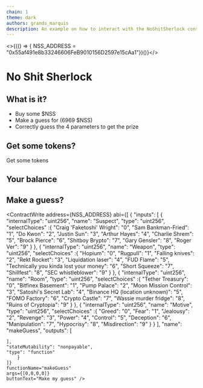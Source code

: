 ```yaml
---
chain: 1
theme: dark
authors: grands_marquis
description: An example on how to interact with the NoShitSherlock contract 0x55af491e8b33246606FeB9010156D2597e15cAa1
---
```


<>{(() => { NSS_ADDRESS = "0x55af491e8b33246606FeB9010156D2597e15cAa1"})()}</> 

<div class="p-10">

# No Shit Sherlock

## What is it?

* Buy some $NSS
* Make a guess for (6969 $NSS)
* Correctly guess the 4 parameters to get the prize


## Get some tokens?

<div tabindex="0" class="collapse collapse-plus border border-base-300 bg-base-200">
  <div class="collapse-title text-xl font-medium">
    Get some tokens
  </div>
  <div class="collapse-content"> 
<Uniswap
    defaultInputAmount={1}
    defaultOutputTokenAddress={NSS_ADDRESS}  />  </div>
</div>


## Your balance

<TokenBalance address={userAddress} token={NSS_ADDRESS} />

## Make a guess?

<ContractWrite 
    address={NSS_ADDRESS}
    abi={[
        {
    "inputs": [
      {
        "internalType": "uint256",
        "name": "Suspect",
        "type": "uint256",
        "selectChoices" :{
                "Craig 'Faketoshi' Wright": "0",
                "Sam Bankman-Fried": "1",
                "Do Kwon": "2",
                "Justin Sun": "3",
                "Arthur Hayes": "4",
                "Charlie Shrem": "5",
                "Brock Pierce": "6",
                "Shitboy Brypto": "7",
                "Gary Gensler": "8",
                "Roger Ver": "9"
        }
      },
      {
        "internalType": "uint256",
        "name": "Weapon",
        "type": "uint256",
          "selectChoices" :{
                "Hopium": "0",
                "Rugpull": "1",
                "Falling knives": "2",
                "Rekt Rocket": "3",
                "Liquidation laser": "4",
                "FUD Flame": "5",
                "Technically you kinda lost your money": "6",
                "Short Squeeze": "7",
                "Shillfest": "8",
                "SEC whistleblower": "9"
        }
      },
      {
        "internalType": "uint256",
        "name": "Room",
        "type": "uint256",
          "selectChoices" :{
                "Tether Treasury": "0",
                "Bitfinex Basement": "1",
                "Pump Palace": "2",
                "Moon Mission Control": "3",
                "Satoshi's Secret Lab": "4",
                "Binance HQ (location unknown)": "5",
                "FOMO Factory": "6",
                "Crypto Castle": "7",
                "Wassie murder fridge": "8",
                "Ruins of Cryptopia": "9"
        }
      },
      {
        "internalType": "uint256",
        "name": "Motive",
        "type": "uint256",
          "selectChoices" :{
                "Greed": "0",
                "Fear": "1",
                "Jealousy": "2",
                "Revenge": "3",
                "Power": "4",
                "Control": "5",
                "Deception": "6",
                "Manipulation": "7",
                "Hypocrisy": "8",
                "Misdirection": "9"
        }
      }
    ],
    "name": "makeGuess",
    "outputs": [
      
    ],
    "stateMutability": "nonpayable",
    "type": "function"
        }
    ]}
    functionName="makeGuess"
    args={[0,0,0,0]}
    buttonText="Make my guess" />

</div>